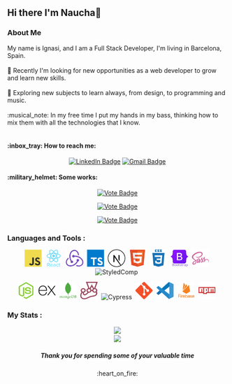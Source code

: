 <div align="left">
<h2>Hi there I'm Naucha👋</h2>

<div align="left">
 <h3>About Me</h3> 
My name is Ignasi, and I am a Full Stack Developer, I'm living in Barcelona, Spain. 
<br></br>
🔭 Recently I'm looking for new opportunities as a web developer to grow and learn new skills.
<br></br>
🌱 Exploring new subjects to learn always, from design, to programming and music.
<br></br>
:musical_note: In my free time I put my hands in my bass, thinking how to mix them with all the technologies that I know.
<br></br>
<h4>:inbox_tray:   How to reach me: </h4>   <div id="badges" align="center"><a href="https://www.linkedin.com/in/ignasi-reixach-urcola/"><img src="https://img.shields.io/badge/LinkedIn-blue?style=for-the-badge&logo=linkedin&logoColor=white" alt="LinkedIn Badge"/></a>
<a href="mailto:ignasireixach@gmail.com"><img src="https://img.shields.io/badge/Gmail-red?style=for-the-badge&logo=gmail&logoColor=white" alt="Gmail Badge"/></a></div>
</div>

<h4>:military_helmet:   Some works:</h4>

 <div id="badges"  align="center">
 <a href="https://2022-08-i-vote.vercel.app/"><img src="https://img.shields.io/badge/Vote-black?style=for-the-badge&logo=vercel&logoColor=white" alt="Vote Badge"/></a>

 <a href="https://2022-06-today-city-places.vercel.app/"><img src="https://img.shields.io/badge/Today City Places-green?style=for-the-badge&logo=vercel&logoColor=white" alt="Vote Badge"/></a>

  <a href="https://2022-08-i-vote.vercel.app/"><img src="https://img.shields.io/badge/DishWeek-brown?style=for-the-badge&logo=vercel&logoColor=white" alt="Vote Badge"/></a>

</div>
  
<h3>Languages and Tools :</h3>

<div align="center">
  <img src="https://github.com/devicons/devicon/blob/master/icons/javascript/javascript-original.svg" title="JavaScript" alt="JavaScript" width="40" height="40"/>&nbsp;
  <img src="https://github.com/devicons/devicon/blob/master/icons/react/react-original-wordmark.svg" title="React" alt="React" width="40" height="40"/>&nbsp;
  <img src="https://github.com/devicons/devicon/blob/master/icons/redux/redux-original.svg" title="Redux" alt="Redux " width="40" height="40"/>&nbsp;
  <img src="https://github.com/devicons/devicon/blob/master/icons/typescript/typescript-original.svg" title="Typescript" alt="Typescript" width="40" height="40"/>&nbsp;
  <img src="https://raw.githubusercontent.com/devicons/devicon/1119b9f84c0290e0f0b38982099a2bd027a48bf1/icons/nextjs/nextjs-line.svg" title="NextJS" alt="NextJS" width="40" height="40"/>&nbsp;
  <img src="https://github.com/devicons/devicon/blob/master/icons/html5/html5-original.svg" title="HTML5" alt="HTML" width="40" height="40"/>&nbsp;
  <img src="https://github.com/devicons/devicon/blob/master/icons/css3/css3-plain-wordmark.svg"  title="CSS3" alt="CSS" width="40" height="40"/>&nbsp;
  <img src="https://github.com/devicons/devicon/blob/master/icons/bootstrap/bootstrap-original-wordmark.svg" title="Bootstrap" alt="Bootstrap" width="40" height="40"/>&nbsp;
  <img src="https://github.com/devicons/devicon/blob/master/icons/sass/sass-original.svg" title="Sass" alt="Sass" width="40" height="40"/>&nbsp;
  <img src="https://styled-components.com/logo.png" title="StyledComp" alt="StyledComp" width="40" height="40"/>&nbsp;
  
  <img src="https://github.com/devicons/devicon/blob/master/icons/nodejs/nodejs-original.svg" title="NodeJS" alt="NodeJS" width="40" height="40"/>&nbsp;
  <img src="https://github.com/devicons/devicon/blob/master/icons/express/express-original.svg" title="Express" alt="Express" width="40" height="40"/>&nbsp; 
  <img src="https://github.com/devicons/devicon/blob/master/icons/mongodb/mongodb-plain-wordmark.svg" title="MongoDB" alt="MongoDB" width="40" height="40"/>&nbsp;
  <img src="https://github.com/devicons/devicon/blob/master/icons/jest/jest-plain.svg" title="Jest" alt="Jest" width="40" height="40"/>&nbsp;
  <img src="https://iconape.com/wp-content/files/gj/370774/svg/370774.svg" title="Cypress" alt="Cypress" width="40" height="40"/>&nbsp;
  <img src="https://github.com/devicons/devicon/blob/master/icons/git/git-original.svg" title="Git" alt="Git" width="40" height="40"/>&nbsp;
  <img src="https://github.com/devicons/devicon/blob/master/icons/vscode/vscode-original.svg" title="VSCode" alt="VSCode" width="40" height="40"/>&nbsp;
  <img src="https://github.com/devicons/devicon/blob/master/icons/firebase/firebase-plain-wordmark.svg" title="Firebase" alt="Firebase" width="40" height="40"/>&nbsp;
  <img src="https://github.com/devicons/devicon/blob/master/icons/npm/npm-original-wordmark.svg" title="Npm" alt="Npm" width="40" height="40"/>&nbsp;
  
</div>

<h3>My Stats :</h3>
<div align="center">
<img src="https://github-readme-streak-stats.herokuapp.com/?user=naucha&theme=dark&background=000000"></img>

</div>
<div align="center">
  <img src="https://media.giphy.com/media/11LbwKX02dszWU/giphy.gif" width="300" height="auto"></img>
  
</div>
<div align="center">
     <h5><em>Thank you for spending some of your valuable time</em></h5>
     <span>:heart_on_fire:</span>
</div>

</div>

</div>
